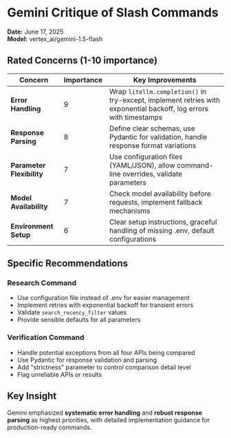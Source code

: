 # Gemini Critique of Slash Commands

**Date:** June 17, 2025  
**Model:** vertex_ai/gemini-1.5-flash

## Rated Concerns (1-10 importance)

| Concern | Importance | Key Improvements |
|---------|------------|------------------|
| **Error Handling** | 9 | Wrap `litellm.completion()` in try-except, implement retries with exponential backoff, log errors with timestamps |
| **Response Parsing** | 8 | Define clear schemas, use Pydantic for validation, handle response format variations |
| **Parameter Flexibility** | 7 | Use configuration files (YAML/JSON), allow command-line overrides, validate parameters |
| **Model Availability** | 7 | Check model availability before requests, implement fallback mechanisms |
| **Environment Setup** | 6 | Clear setup instructions, graceful handling of missing .env, default configurations |

## Specific Recommendations

### Research Command
- Use configuration file instead of .env for easier management
- Implement retries with exponential backoff for transient errors
- Validate `search_recency_filter` values
- Provide sensible defaults for all parameters

### Verification Command  
- Handle potential exceptions from all four APIs being compared
- Use Pydantic for response validation and parsing
- Add "strictness" parameter to control comparison detail level
- Flag unreliable APIs or results

## Key Insight
Gemini emphasized **systematic error handling** and **robust response parsing** as highest priorities, with detailed implementation guidance for production-ready commands.